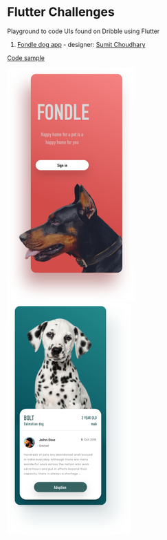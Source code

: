 # Flutter Challenges

Playground to code UIs found on Dribble using Flutter

1. [Fondle dog app](https://dribbble.com/shots/7615767-Fondle) - designer: [Sumit Choudhary](https://dribbble.com/sumit_choudhary)

[Code sample](https://github.com/adamontherun/Flutter-Challenges/tree/master/lib/fondle)

![dog app home ui](https://github.com/adamontherun/Flutter-Challenges/blob/master/sampleimages/fondlehome.png "Dog app UI home")
![dog app profile ui](https://github.com/adamontherun/Flutter-Challenges/blob/master/sampleimages/fondleprofile.png "Dog app UI profile")

